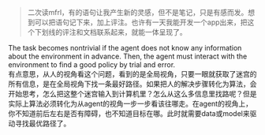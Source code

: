 > 二次读mfrl，有的语句让我产生新的灵感，但不是笔记，只是有感而发。想到可以把语句记下来，加上评注。也许有一天我能开发一个app出来，把这个下划线的评注和文档联系起来，就能一体呈现了。  

The task becomes nontrivial if the agent does not know any information
about the environment in advance. Then, the agent must interact with the environment to find a good policy by trial and error.   
有点意思，从人的视角看这个问题，看到的是全局视角，只要一眼就获取了迷宫的所有信息，是在全局视角下找一条最好路径。如果把人的解决步骤转化为算法，会开始思考，怎么把这整个迷宫输入到计算机里？怎么从这么多信息里找路呢？但是实际上算法必须转化为从agent的视角一步一步看该往哪走。在agent的视角上，你不知道前后左右是否有障碍，也不知道目标在哪。此时就需要data或model来驱动寻找最优路径了。  


